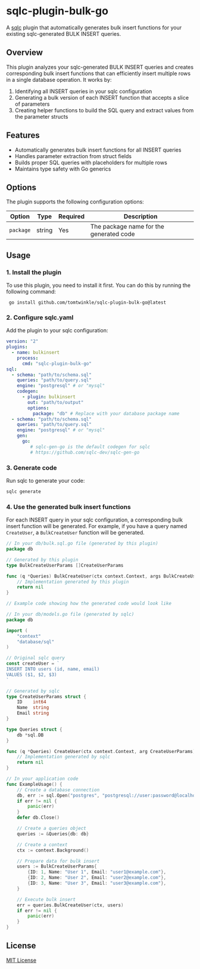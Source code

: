 # sqlc-plugin-bulk-go

A [sqlc](https://github.com/sqlc-dev/sqlc) plugin that automatically generates bulk insert functions for your existing sqlc-generated BULK INSERT queries.

## Overview

This plugin analyzes your sqlc-generated BULK INSERT queries and creates corresponding bulk insert functions that can efficiently insert multiple rows in a single database operation. It works by:

1. Identifying all INSERT queries in your sqlc configuration
2. Generating a bulk version of each INSERT function that accepts a slice of parameters
3. Creating helper functions to build the SQL query and extract values from the parameter structs

## Features

- Automatically generates bulk insert functions for all INSERT queries
- Handles parameter extraction from struct fields
- Builds proper SQL queries with placeholders for multiple rows
- Maintains type safety with Go generics

## Options

The plugin supports the following configuration options:

| Option | Type | Required | Description |
|--------|------|----------|-------------|
| `package` | string | Yes | The package name for the generated code |

## Usage

### 1. Install the plugin
To use this plugin, you need to install it first. You can do this by running the following command:

```shell
 go install github.com/tomtwinkle/sqlc-plugin-bulk-go@latest
```

### 2. Configure sqlc.yaml

Add the plugin to your sqlc configuration:

```yaml
version: "2"
plugins:
  - name: bulkinsert
    process:
      cmd: "sqlc-plugin-bulk-go"
sql:
  - schema: "path/to/schema.sql"
    queries: "path/to/query.sql"
    engine: "postgresql" # or "mysql"
    codegen:
      - plugin: bulkinsert
        out: "path/to/output"
        options:
          package: "db" # Replace with your database package name
  - schema: "path/to/schema.sql"
    queries: "path/to/query.sql"
    engine: "postgresql" # or "mysql"
    gen:
      go:
         # sqlc-gen-go is the default codegen for sqlc
         # https://github.com/sqlc-dev/sqlc-gen-go
```

### 3. Generate code

Run sqlc to generate your code:

```bash
sqlc generate
```

### 4. Use the generated bulk insert functions

For each INSERT query in your sqlc configuration, a corresponding bulk insert function will be generated. For example, if you have a query named `CreateUser`, a `BulkCreateUser` function will be generated.

```go
// In your db/bulk.sql.go file (generated by this plugin)
package db

// Generated by this plugin
type BulkCreateUserParams []CreateUserParams

func (q *Queries) BulkCreateUser(ctx context.Context, args BulkCreateUserParams) error {
    // Implementation generated by this plugin
    return nil
}
```

```go
// Example code showing how the generated code would look like

// In your db/models.go file (generated by sqlc)
package db

import (
    "context"
    "database/sql"
)

// Original sqlc query
const createUser = `
INSERT INTO users (id, name, email)
VALUES ($1, $2, $3)
`

// Generated by sqlc
type CreateUserParams struct {
    ID    int64
    Name  string
    Email string
}

type Queries struct {
    db *sql.DB
}

func (q *Queries) CreateUser(ctx context.Context, arg CreateUserParams) error {
    // Implementation generated by sqlc
    return nil
}
```

```go
// In your application code
func ExampleUsage() {
    // Create a database connection
    db, err := sql.Open("postgres", "postgresql://user:password@localhost:5432/mydb?sslmode=disable")
    if err != nil {
        panic(err)
    }
    defer db.Close()

    // Create a queries object
    queries := &Queries{db: db}

    // Create a context
    ctx := context.Background()

    // Prepare data for bulk insert
    users := BulkCreateUserParams{
        {ID: 1, Name: "User 1", Email: "user1@example.com"},
        {ID: 2, Name: "User 2", Email: "user2@example.com"},
        {ID: 3, Name: "User 3", Email: "user3@example.com"},
    }

    // Execute bulk insert
    err = queries.BulkCreateUser(ctx, users)
    if err != nil {
        panic(err)
    }
}
```

## License

[MIT License](LICENSE)
